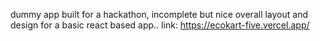 dummy app built for a hackathon, incomplete but nice overall layout and design for a basic react based app.. 
link: https://ecokart-five.vercel.app/
